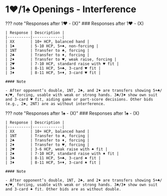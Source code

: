 # 1♥/1♠ Openings - Interference

??? note "Responses after 1♥ - (X)"
    ### Responses after 1♥ - (X)

    | Response | Description |
    |----------|-------------|
    | XX       | 10+ HCP, balanced hand |
    | 1♠       | 5-10 HCP, 5+♠, non-forcing |
    | 1NT      | Transfer to ♣, forcing |
    | 2♣       | Transfer to ♦, forcing |
    | 2♦       | Transfer to ♥, weak raise, forcing |
    | 2♥       | 7-10 HCP, standard raise with ♥ fit |
    | 3♣       | 8-11 HCP, 5+♣, 3-card ♥ fit |
    | 3♦       | 8-11 HCP, 5+♦, 3-card ♥ fit |

    #### Note

    - After opponent’s double, 1NT, 2♣, and 2♦ are transfers showing 5+♣/♦/♥, forcing, usable with weak or strong hands. 3♣/3♦ show own suit and 3-card ♥ fit, aiding game or part-score decisions. Other bids (e.g., 2♠, 2NT) are as without interference.

??? note "Responses after 1♠ - (X)"
    ### Responses after 1♠ - (X)

    | Response | Description |
    |----------|-------------|
    | XX       | 10+ HCP, balanced hand |
    | 1NT      | Transfer to ♣, forcing |
    | 2♣       | Transfer to ♦, forcing |
    | 2♦       | Transfer to ♥, forcing |
    | 2♥       | 3-6 HCP, weak raise with ♠ fit |
    | 2♠       | 7-10 HCP, standard raise with ♠ fit |
    | 3♣       | 8-11 HCP, 5+♣, 3-card ♠ fit |
    | 3♦       | 8-11 HCP, 5+♦, 3-card ♠ fit |

    #### Note

    - After opponent’s double, 1NT, 2♣, and 2♦ are transfers showing 5+♣/♦/♥, forcing, usable with weak or strong hands. 3♣/3♦ show own suit and 3-card ♠ fit. Other bids are as without double.
